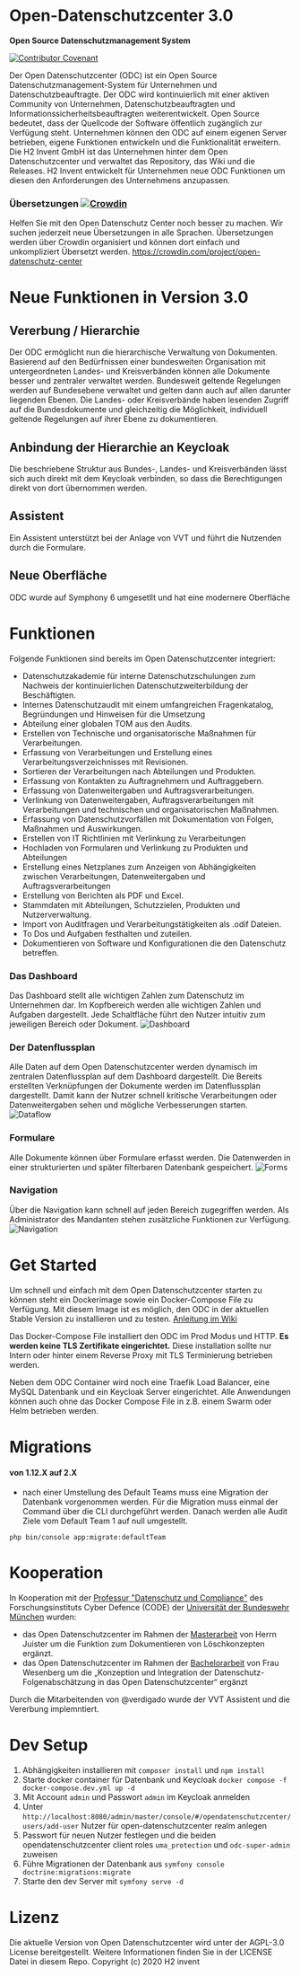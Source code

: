 # Open-Datenschutzcenter 3.0
__Open Source Datenschutzmanagement System__

[![Contributor Covenant](https://img.shields.io/badge/Contributor%20Covenant-v2.0%20adopted-ff69b4.svg)](code_of_conduct.md)

Der Open Datenschutzcenter (ODC) ist ein Open Source Datenschutzmanagement-System für Unternehmen und Datenschutzbeauftragte. Der ODC wird kontinuierlich mit einer aktiven Community von Unternehmen, Datenschutzbeauftragten und Informationssicherheitsbeauftragten weiterentwickelt. Open Source bedeutet, dass der Quellcode der Software öffentlich zugänglich zur Verfügung steht. Unternehmen können den ODC auf einem eigenen Server betrieben, eigene Funktionen entwickeln und die Funktionalität erweitern. Die H2 Invent GmbH ist das Unternehmen hinter dem Open Datenschutzcenter und verwaltet das Repository, das Wiki und die Releases. H2 Invent entwickelt für Unternehmen neue ODC Funktionen um diesen den Anforderungen des Unternehmens anzupassen.

### Übersetzungen [![Crowdin](https://badges.crowdin.net/open-datenschutz-center/localized.svg)](https://crowdin.com/project/open-datenschutz-center)
Helfen Sie mit den Open Datenschutz Center noch besser zu machen. Wir suchen jederzeit neue Übersetzungen in alle Sprachen.
Übersetzungen werden über Crowdin organisiert und können dort einfach und unkompliziert Übersetzt werden.
https://crowdin.com/project/open-datenschutz-center

# Neue Funktionen in Version 3.0

## Vererbung / Hierarchie

Der ODC ermöglicht nun die hierarchische Verwaltung von Dokumenten. Basierend auf den Bedürfnissen einer bundesweiten Organisation mit untergeordneten Landes- und Kreisverbänden können alle Dokumente besser und zentraler verwaltet werden. Bundesweit geltende Regelungen werden auf Bundesebene verwaltet und gelten dann auch auf allen darunter liegenden Ebenen. Die Landes- oder Kreisverbände haben lesenden Zugriff auf die Bundesdokumente und gleichzeitig die Möglichkeit, individuell geltende Regelungen auf ihrer Ebene zu dokumentieren.

## Anbindung der Hierarchie an Keycloak 

Die beschriebene Struktur aus Bundes-, Landes- und Kreisverbänden lässt sich auch direkt mit dem Keycloak verbinden, so dass die Berechtigungen direkt von dort übernommen werden.  

## Assistent 

Ein Assistent unterstützt bei der Anlage von VVT und führt die Nutzenden durch die Formulare.

## Neue Oberfläche 

ODC wurde auf Symphony 6 umgesetllt und hat eine modernere Oberfläche 

# Funktionen
Folgende Funktionen sind bereits im Open Datenschutzcenter integriert:
* Datenschutzakademie für interne Datenschutzschulungen zum Nachweis der kontinuierlichen Datenschutzweiterbildung der Beschäftigten.
* Internes Datenschutzaudit mit einem umfangreichen Fragenkatalog, Begründungen und Hinweisen für die Umsetzung
* Abteilung einer globalen TOM aus den Audits.
* Erstellen von Technische und organisatorische Maßnahmen für Verarbeitungen.
* Erfassung von Verarbeitungen und Erstellung eines Verarbeitungsverzeichnisses mit Revisionen.
* Sortieren der Verarbeitungen nach Abteilungen und Produkten.
* Erfassung von Kontakten zu Auftragnehmern und Auftraggebern.
* Erfassung von Datenweitergaben und Auftragsverarbeitungen.
* Verlinkung von Datenweitergaben, Auftragsverarbeitungen mit Verarbeitungen und technischen und organisatorischen Maßnahmen.
* Erfassung von Datenschutzvorfällen mit Dokumentation von Folgen, Maßnahmen und Auswirkungen.
* Erstellen von IT Richtlinien mit Verlinkung zu Verarbeitungen
* Hochladen von Formularen und Verlinkung zu Produkten und Abteilungen
* Erstellung eines Netzplanes zum Anzeigen von Abhängigkeiten zwischen Verarbeitungen, Datenweitergaben und Auftragsverarbeitungen
* Erstellung von Berichten als PDF und Excel.
* Stammdaten mit Abteilungen, Schutzzielen, Produkten und Nutzerverwaltung.
* Import von Auditfragen und Verarbeitungstätigkeiten als .odif Dateien.
* To Dos und Aufgaben festhalten und zuteilen.
* Dokumentieren von Software und Konfigurationen die den Datenschutz betreffen.

### Das Dashboard
Das Dashboard stellt alle wichtigen Zahlen zum Datenschutz im Unternehmen dar. Im Kopfbereich werden alle wichtigen Zahlen und Aufgaben dargestellt. Jede Schaltfläche führt den Nutzer intuitiv zum jeweiligen Bereich oder Dokument.
![Dashboard](docs/images/dashboard-heading.jpg)


### Der Datenflussplan
Alle Daten auf dem Open Datenschutzcenter werden dynamisch im zentralen Datenflussplan auf dem Dashboard dargestellt. Die Bereits erstellten Verknüpfungen der Dokumente werden im Datenflussplan dargestellt. Damit kann der Nutzer schnell kritische Verarbeitungen oder Datenweitergaben sehen und mögliche Verbesserungen starten.
![Dataflow](docs/images/interactiv-dataflow-chart.jpg)

### Formulare
Alle Dokumente können über Formulare erfasst werden. Die Datenwerden in einer strukturierten und später filterbaren Datenbank gespeichert.
![Forms](docs/images/creation.jpg)


### Navigation
Über die Navigation kann schnell auf jeden Bereich zugegriffen werden. Als Administrator des Mandanten stehen zusätzliche Funktionen zur Verfügung.
![Navigation](docs/images/navigation.jpg)



# Get Started
Um schnell und einfach mit dem Open Datenschutzcenter starten zu können steht ein Dockerimage sowie ein Docker-Compose File zu Verfügung.
Mit diesem Image ist es möglich, den ODC in der aktuellen Stable Version zu installieren und zu testen.
[Anleitung im Wiki](https://github.com/H2-invent/open-datenschutzcenter/wiki/Get-Started)

Das Docker-Compose File installiert den ODC im Prod Modus und HTTP. __Es werden keine TLS Zertifikate eingerichtet.__
Diese installation sollte nur Intern oder hinter einem Reverse Proxy mit TLS Terminierung betrieben werden.

Neben dem ODC Container wird noch eine Traefik Load Balancer, eine MySQL Datenbank und ein Keycloak Server eingerichtet.
Alle Anwendungen können auch ohne das Docker Compose File in z.B. einem Swarm oder Helm betrieben werden.

# Migrations
#### von 1.12.X auf 2.X
* nach einer Umstellung des Default Teams muss eine Migration der Datenbank vorgenommen werden. Für die Migration muss einmal der Command über die CLI durchgeführt werden.
Danach werden alle Audit Ziele vom Default Team 1 auf null umgestellt.
````
php bin/console app:migrate:defaultTeam
````

# Kooperation
In Kooperation mit der [Professur "Datenschutz und Compliance"](https://www.unibw.de/datcom) des Forschungsinstituts Cyber Defence (CODE) der [Universität der Bundeswehr München](https://www.unibw.de/home) wurden:
* das Open Datenschutzcenter im Rahmen der [Masterarbeit](docs/Masterarbeit_loeschkonzepte.pdf) von Herrn Juister um die Funktion zum Dokumentieren von Löschkonzepten ergänzt.
* das Open Datenschutzcenter im Rahmen der [Bachelorarbeit](docs/Bachelorarbeit%20DSFA%20ODC%20bereinigt.pdf) von Frau Wesenberg um die „Konzeption und Integration der Datenschutz-Folgenabschätzung in das Open Datenschutzcenter“ ergänzt

Durch die Mitarbeitenden von @verdigado wurde der VVT Assistent und die Vererbung implemntiert. 

# Dev Setup

1. Abhängigkeiten installieren mit `composer install` und `npm install`
1. Starte docker container für Datenbank und Keycloak `docker compose -f docker-compose.dev.yml up -d`
1. Mit Account `admin` und Passwort `admin` im Keycloak anmelden
1. Unter `http://localhost:8080/admin/master/console/#/opendatenschutzcenter/users/add-user` Nutzer für open-datenschutzcenter realm anlegen
1. Passwort für neuen Nutzer festlegen und die beiden opendatenschutzcenter client roles `uma_protection` und `odc-super-admin` zuweisen
1. Führe Migrationen der Datenbank aus `symfony console doctrine:migrations:migrate`
1. Starte den dev Server mit `symfony serve -d`

# Lizenz
Die aktuelle Version von Open Datenschutzcenter wird unter der AGPL-3.0 License bereitgestellt. Weitere Informationen finden Sie in der LICENSE Datei in diesem Repo.
Copyright (c) 2020 H2 invent
